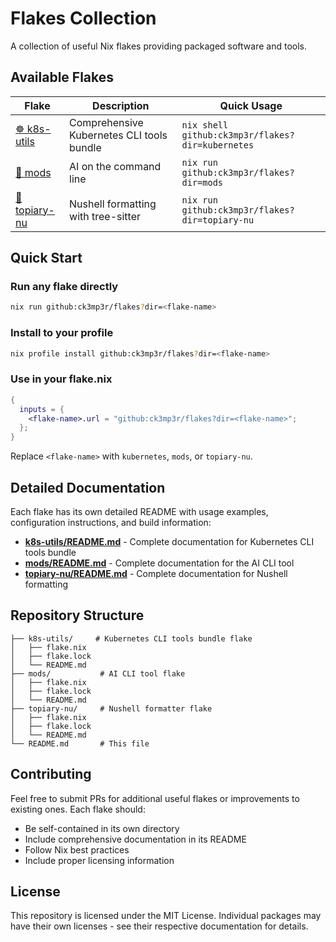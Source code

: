 # Flakes Collection

A collection of useful Nix flakes providing packaged software and tools.

## Available Flakes

| Flake | Description | Quick Usage |
|-------|-------------|-------------|
| [☸️ k8s-utils](./k8s-utils/) | Comprehensive Kubernetes CLI tools bundle | `nix shell github:ck3mp3r/flakes?dir=kubernetes` |
| [🤖 mods](./mods/) | AI on the command line | `nix run github:ck3mp3r/flakes?dir=mods` |
| [🌳 topiary-nu](./topiary-nu/) | Nushell formatting with tree-sitter | `nix run github:ck3mp3r/flakes?dir=topiary-nu` |

## Quick Start

### Run any flake directly
```bash
nix run github:ck3mp3r/flakes?dir=<flake-name>
```

### Install to your profile
```bash
nix profile install github:ck3mp3r/flakes?dir=<flake-name>
```

### Use in your flake.nix
```nix
{
  inputs = {
    <flake-name>.url = "github:ck3mp3r/flakes?dir=<flake-name>";
  };
}
```

Replace `<flake-name>` with `kubernetes`, `mods`, or `topiary-nu`.

## Detailed Documentation

Each flake has its own detailed README with usage examples, configuration instructions, and build information:

- **[k8s-utils/README.md](./k8s-utils/README.md)** - Complete documentation for Kubernetes CLI tools bundle
- **[mods/README.md](./mods/README.md)** - Complete documentation for the AI CLI tool
- **[topiary-nu/README.md](./topiary-nu/README.md)** - Complete documentation for Nushell formatting

## Repository Structure

```
├── k8s-utils/     # Kubernetes CLI tools bundle flake
│   ├── flake.nix
│   ├── flake.lock
│   └── README.md
├── mods/           # AI CLI tool flake
│   ├── flake.nix
│   ├── flake.lock
│   └── README.md
├── topiary-nu/     # Nushell formatter flake  
│   ├── flake.nix
│   ├── flake.lock
│   └── README.md
└── README.md       # This file
```

## Contributing

Feel free to submit PRs for additional useful flakes or improvements to existing ones. Each flake should:

- Be self-contained in its own directory
- Include comprehensive documentation in its README
- Follow Nix best practices
- Include proper licensing information

## License

This repository is licensed under the MIT License. Individual packages may have their own licenses - see their respective documentation for details.
